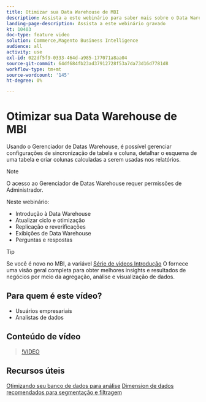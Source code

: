 ```yaml
---
title: Otimizar sua Data Warehouse de MBI
description: Assista a este webinário para saber mais sobre o Data Warehouse Manager.
landing-page-description: Assista a este webinário gravado
kt: 10403
doc-type: feature video
solution: Commerce,Magento Business Intelligence
audience: all
activity: use
exl-id: 022df5f9-0333-464d-a985-177071a8aa04
source-git-commit: 64df684fb23ad37912728f53a7da73d16d7781d8
workflow-type: tm+mt
source-wordcount: '145'
ht-degree: 0%

---
```


# Otimizar sua Data Warehouse de MBI

Usando o Gerenciador de Datas Warehouse, é possível gerenciar configurações de sincronização de tabela e coluna, detalhar o esquema de uma tabela e criar colunas calculadas a serem usadas nos relatórios.

>[!NOTE]
>
>O acesso ao Gerenciador de Datas Warehouse requer permissões de Administrador.

Neste webinário:

- Introdução à Data Warehouse
- Atualizar ciclo e otimização
- Replicação e reverificações
- Exibições de Data Warehouse
- Perguntas e respostas

>[!TIP]
>
>Se você é novo no MBI, a variável [Série de vídeos Introdução](./../1-overview.md) O fornece uma visão geral completa para obter melhores insights e resultados de negócios por meio da agregação, análise e visualização de dados.

## Para quem é este vídeo?

- Usuários empresariais
- Analistas de dados

## Conteúdo de vídeo

>[!VIDEO](https://video.tv.adobe.com/v/342408?quality=12&learn=on)

## Recursos úteis

[Otimizando seu banco de dados para análise](https://docs.magento.com/mbi/best-practices/opt-db-analysis.html)
[Dimension de dados recomendados para segmentação e filtragem](https://docs.magento.com/mbi/best-practices/segment-filter.html)
